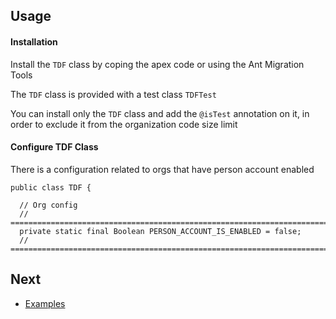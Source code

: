 ## Usage 



#### Installation

Install the ``TDF`` class by coping the apex code or using the Ant Migration Tools

The ``TDF`` class is provided with a test class ``TDFTest``

You can install only the ``TDF`` class and add the ``@isTest`` annotation on it, in order to exclude it from the organization code size limit 

#### Configure TDF Class 

There is a configuration related to orgs that have person account enabled 

  ```apex
public class TDF {

	// Org config
	// ==========================================================================
	private static final Boolean PERSON_ACCOUNT_IS_ENABLED = false;
	// ==========================================================================
  ```

## Next

* [Examples](EXAMPLES.md) 
